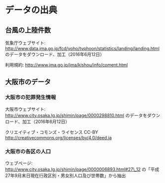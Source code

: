 # データの出典

## 台風の上陸件数

気象庁ウェブサイト: 
http://www.data.jma.go.jp/fcd/yoho/typhoon/statistics/landing/landing.html
のデータをダウンロード、加工（2016年6月12日）

利用規約: http://www.jma.go.jp/jma/kishou/info/coment.html

## 大阪市のデータ

### 大阪市の犯罪発生情報 

大阪市ウェブサイト: 
http://www.city.osaka.lg.jp/shimin/page/0000298810.html
のデータをダウンロード、加工（2016年6月12日）

クリエイティブ・コモンズ・ライセンス CC-BY
http://creativecommons.org/licenses/by/4.0/deed.ja

### 大阪市の各区の人口

ウェブページ:
http://www.city.osaka.lg.jp/shimin/page/0000006893.html#27\_12
の「平成27年9月末日現在行政区別・男女別人口及び世帯数」から抽出
